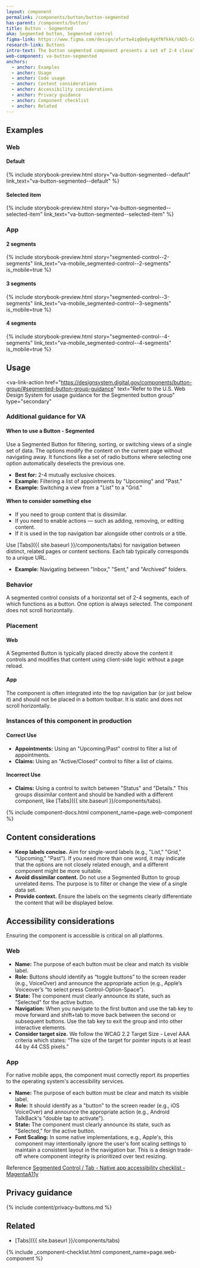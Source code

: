```yaml
---
layout: component
permalink: /components/button/button-segmented
has-parent: /components/button/
title: Button - Segmented
aka: Segmented button, Segmented control
figma-link: https://www.figma.com/design/afurtw4iqQe6y4gXfNfkkk/VADS-Component-Library?m=auto&node-id=28629-138&t=3efQOtruhM1IdGDg-1
research-link: Buttons
intro-text: The button segmented component presents a set of 2-4 closely related options or filters in a compact, horizontal container. It allows users to switch between different views or sort/filter a single set of content. One option is always active.
web-component: va-button-segmented
anchors:
  - anchor: Examples
  - anchor: Usage
  - anchor: Code usage
  - anchor: Content considerations
  - anchor: Accessibility considerations
  - anchor: Privacy guidance
  - anchor: Component checklist
  - anchor: Related
---
```


## Examples

### Web

#### Default

{% include storybook-preview.html story="va-button-segmented--default" link_text="va-button-segmented--default" %}

#### Selected item

{% include storybook-preview.html story="va-button-segmented--selected-item" link_text="va-button-segmented--selected-item" %}

### App

#### 2 segments

{% include storybook-preview.html story="segmented-control--2-segments" link_text="va-mobile_segmented-control--2-segments" is_mobile=true %}

#### 3 segments

{% include storybook-preview.html story="segmented-control--3-segments" link_text="va-mobile_segmented-control--3-segments" is_mobile=true %}

#### 4 segments

{% include storybook-preview.html story="segmented-control--4-segments" link_text="va-mobile_segmented-control--4-segments" is_mobile=true %}

## Usage

<va-link-action
href="https://designsystem.digital.gov/components/button-group/#segmented-button-group-guidance"
text="Refer to the U.S. Web Design System for usage guidance for the Segmented button group"
type="secondary"
> </va-link-action>

### Additional guidance for VA

#### When to use a Button - Segmented

Use a Segmented Button for filtering, sorting, or switching views of a single set of data. The options modify the content on the current page without navigating away. It functions like a set of radio buttons where selecting one option automatically deselects the previous one.

* **Best for:** 2-4 mutually exclusive choices.
* **Example:** Filtering a list of appointments by "Upcoming" and "Past."
* **Example:** Switching a view from a "List" to a "Grid."

#### When to consider something else

* If you need to group content that is dissimilar.
* If you need to enable actions — such as adding, removing, or editing content.
* If it is used in the top navigation bar alongside other controls or a title.

Use [Tabs]({{ site.baseurl }}/components/tabs) for navigation between distinct, related pages or content sections. Each tab typically corresponds to a unique URL.
* **Example:** Navigating between "Inbox," "Sent," and "Archived" folders.

### Behavior

A segmented control consists of a horizontal set of 2-4 segments, each of which functions as a button. One option is always selected. The component does not scroll horizontally.

### Placement

#### Web

A Segmented Button is typically placed directly above the content it controls and modifies that content using client-side logic without a page reload.

#### App

The component is often integrated into the top navigation bar (or just below it) and should not be placed in a bottom toolbar. It is static and does not scroll horizontally.

### Instances of this component in production

#### Correct Use

* **Appointments:** Using an "Upcoming/Past" control to filter a list of appointments.
* **Claims:** Using an "Active/Closed" control to filter a list of claims.

#### Incorrect Use

* **Claims:** Using a control to switch between "Status" and "Details." This groups dissimilar content and should be handled with a different component, like [Tabs]({{ site.baseurl }}/components/tabs).

{% include component-docs.html component_name=page.web-component %}

## Content considerations

* **Keep labels concise.** Aim for single-word labels (e.g., "List," "Grid," "Upcoming," "Past"). If you need more than one word, it may indicate that the options are not closely related enough, and a different component might be more suitable.
* **Avoid dissimilar content.** Do not use a Segmented Button to group unrelated items. The purpose is to filter or change the view of a single data set.
* **Provide context.** Ensure the labels on the segments clearly differentiate the content that will be displayed below.

## Accessibility considerations

Ensuring the component is accessible is critical on all platforms.

### Web

* **Name:** The purpose of each button must be clear and match its visible label.
* **Role:** Buttons should identify as “toggle buttons” to the screen reader (e.g., VoiceOver) and announce the appropriate action (e.g., Apple’s Voiceover’s “to select press Control-Option-Space”).
* **State:** The component must clearly announce its state, such as "Selected" for the active button.
* **Navigation:** When you navigate to the first button and use the tab key to move forward and shift+tab to move back between the second or subsequent buttons. Use the tab key to exit the group and into other interactive elements.
* **Consider target size.** We follow the WCAG 2.2 Target Size - Level AAA criteria which states: “The size of the target for pointer inputs is at least 44 by 44 CSS pixels.”

### App

For native mobile apps, the component must correctly report its properties to the operating system's accessibility services.

* **Name:** The purpose of each button must be clear and match its visible label.
* **Role:** It should identify as a "button" to the screen reader (e.g., iOS VoiceOver) and announce the appropriate action (e.g., Android TalkBack's "double tap to activate").
* **State:** The component must clearly announce its state, such as "Selected," for the active button.
* **Font Scaling:** In some native implementations, e.g., Apple's, this component may intentionally ignore the user's font scaling settings to maintain a consistent layout in the navigation bar. This is a design trade-off where component integrity is prioritized over text resizing.

Reference [Segmented Control / Tab - Native app accessibility checklist - MagentaA11y](https://www.magentaa11y.com/#/native-criteria/controls/segmented-control)

## Privacy guidance

{% include content/privacy-buttons.md %}

## Related

* [Tabs]({{ site.baseurl }}/components/tabs)

{% include _component-checklist.html component_name=page.web-component %}
